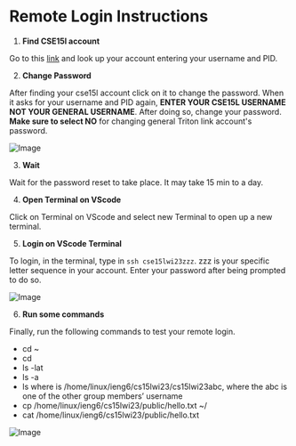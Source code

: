 # Remote Login Instructions 

1. __Find CSE15l account__

Go to this [link](https://sdacs.ucsd.edu/~icc/index.php) and look up your account entering your username and PID.

2. __Change Password__

After finding your cse15l account click on it to change the password. When it asks for your username and PID again, __ENTER YOUR CSE15L USERNAME NOT YOUR GENERAL USERNAME__.
After doing so, change your password. __Make sure to select NO__ for changing general Triton link account's password.

![Image](http://url/a.png)

3. __Wait__ 

Wait for the password reset to take place. It may take 15 min to a day.

4. __Open Terminal on VScode__

Click on Terminal on VScode and select new Terminal to open up a new terminal.

5. __Login on VScode Terminal__

To login, in the terminal, type in `ssh cse15lwi23zzz`. zzz is your specific letter sequence in your account.
Enter your password after being prompted to do so.

![Image](http://url/a.png)

6. __Run some commands__ 

Finally, run the following commands to test your remote login.

* cd ~
* cd
* ls -lat
* ls -a
* ls <directory> where <directory> is /home/linux/ieng6/cs15lwi23/cs15lwi23abc, where the abc is one of the other group members’ username
* cp /home/linux/ieng6/cs15lwi23/public/hello.txt ~/
* cat /home/linux/ieng6/cs15lwi23/public/hello.txt

![Image](http://url/a.png)
